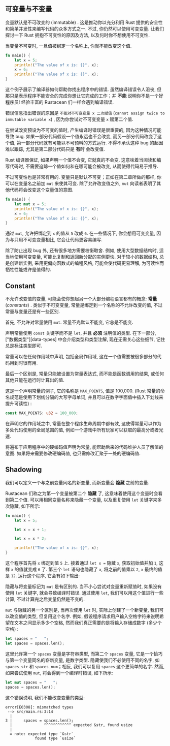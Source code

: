 ## 可变量与不变量

变量默认是不可改变的 (immutable) . 这是推动你以充分利用 Rust 提供的安全性和简单并发性来编写代码的众多方式之一. 不过, 你仍然可以使用可变变量. 让我们探讨一下 Rust 拥抱不可变性的原因及方法, 以及何时你不想使用不可变性. 

当变量不可变时, 一旦值被绑定一个名称上, 你就不能改变这个值. 


```rust
fn main() {
    let x = 5;
    println!("The value of x is: {}", x);
    x = 6;
    println!("The value of x is: {}", x);
}
```


这个例子展示了编译器如何帮助你找出程序中的错误. 虽然编译错误令人沮丧, 但那只是表示程序不能安全的完成你想让它完成的工作；并 **不能** 说明你不是一个好程序员! 经验丰富的 Rustacean 们一样会遇到编译错误. 

错误信息指出错误的原因是 `不能对不可变变量 x 二次赋值` (`cannot assign twice to immutable variable x`) , 因为你尝试对不可变变量 `x` 赋第二个值. 

在尝试改变预设为不可变的值时, 产生编译时错误是很重要的, 因为这种情况可能导致 bug. 如果一部分代码假设一个值永远也不会改变, 而另一部分代码改变了这个值, 第一部分代码就有可能以不可预料的方式运行. 不得不承认这种 bug 的起因难以跟踪, 尤其是第二部分代码只是 **有时** 会改变值. 

Rust 编译器保证, 如果声明一个值不会变, 它就真的不会变. 这意味着当阅读和编写代码时, 不需要追踪一个值如何和在哪可能会被改变, 从而使得代码易于推导. 

不过可变性也是非常有用的. 变量只是默认不可变；正如在第二章所做的那样, 你可以在变量名之前加 `mut` 来使其可变. 除了允许改变值之外, `mut` 向读者表明了其他代码将会改变这个变量值的意图. 


```rust
fn main() {
    let mut x = 5;
    println!("The value of x is: {}", x);
    x = 6;
    println!("The value of x is: {}", x);
}
```

通过 `mut`, 允许把绑定到 `x` 的值从 `5` 改成 `6`. 在一些情况下, 你会想用可变变量, 因为与只用不可变变量相比, 它会让代码更容易编写. 

除了防止出现 bug 外, 还有很多地方需要权衡取舍. 例如, 使用大型数据结构时, 适当地使用可变变量, 可能比复制和返回新分配的实例更快. 对于较小的数据结构, 总是创建新实例, 采用更偏向函数式的编程风格, 可能会使代码更易理解, 为可读性而牺牲性能或许是值得的. 

## Constant

不允许改变值的变量, 可能会使你想起另一个大部分编程语言都有的概念: **常量** (*constants*) . 类似于不可变变量, 常量是绑定到一个名称的不允许改变的值, 不过常量与变量还是有一些区别. 

首先, 不允许对常量使用 `mut`. 常量不光默认不能变, 它总是不能变. 

声明常量使用 `const` 关键字而不是 `let`, 并且 **必须** 注明值的类型. 在下一部分, ["数据类型"][data-types] 中会介绍类型和类型注解, 现在无需关心这些细节, 记住总是标注类型即可. 

常量可以在任何作用域中声明, 包括全局作用域, 这在一个值需要被很多部分的代码用到时很有用. 

最后一个区别是, 常量只能被设置为常量表达式, 而不能是函数调用的结果, 或任何其他只能在运行时计算出的值. 

这是一个声明常量的例子, 它的名称是 `MAX_POINTS`, 值是 100,000.  (Rust 常量的命名规范是使用下划线分隔的大写字母单词, 并且可以在数字字面值中插入下划线来提升可读性) : 

```rust
const MAX_POINTS: u32 = 100_000;
```

在声明它的作用域之中, 常量在整个程序生命周期中都有效, 这使得常量可以作为多处代码使用的全局范围的值, 例如一个游戏中所有玩家可以获取的最高分或者光速. 

将遍布于应用程序中的硬编码值声明为常量, 能帮助后来的代码维护人员了解值的意图. 如果将来需要修改硬编码值, 也只需修改汇聚于一处的硬编码值. 

## Shadowing

我们可以定义一个与之前变量同名的新变量, 而新变量会 **隐藏** 之前的变量. 

Rustacean 们称之为第一个变量被第二个 **隐藏** 了, 这意味着使用这个变量时会看到第二个值. 可以用相同变量名称来隐藏一个变量, 以及重复使用 `let` 关键字来多次隐藏, 如下所示: 

```rust
fn main() {
    let x = 5;

    let x = x + 1;

    let x = x * 2;

    println!("The value of x is: {}", x);
}
```

这个程序首先将 `x` 绑定到值 `5` 上. 接着通过 `let x =` 隐藏 `x`, 获取初始值并加 `1`, 这样 `x` 的值就变成 `6` 了. 第三个 `let` 语句也隐藏了 `x`, 将之前的值乘以 `2`, `x` 最终的值是 `12`. 运行这个程序, 它会有如下输出: 



隐藏与将变量标记为 `mut` 是有区别的. 当不小心尝试对变量重新赋值时, 如果没有使用 `let` 关键字, 就会导致编译时错误. 通过使用 `let`, 我们可以用这个值进行一些计算, 不过计算完之后变量仍然是不变的. 

`mut` 与隐藏的另一个区别是, 当再次使用 `let` 时, 实际上创建了一个新变量, 我们可以改变值的类型, 但复用这个名字. 例如, 假设程序请求用户输入空格字符来说明希望在文本之间显示多少个空格, 然而我们真正需要的是将输入存储成数字 (多少个空格) : 

```rust
let spaces = "   ";
let spaces = spaces.len();
```

这里允许第一个 `spaces` 变量是字符串类型, 而第二个 `spaces` 变量, 它是一个恰巧与第一个变量同名的崭新变量, 是数字类型. 隐藏使我们不必使用不同的名字, 如 `spaces_str` 和 `spaces_num`；相反, 我们可以复用 `spaces` 这个更简单的名字. 然而, 如果尝试使用 `mut`, 将会得到一个编译时错误, 如下所示: 

```rust
let mut spaces = "   ";
spaces = spaces.len();
```

这个错误说明, 我们不能改变变量的类型: 

```text
error[E0308]: mismatched types
 --> src/main.rs:3:14
  |
3 |     spaces = spaces.len();
  |              ^^^^^^^^^^^^ expected &str, found usize
  |
  = note: expected type `&str`
             found type `usize`
```